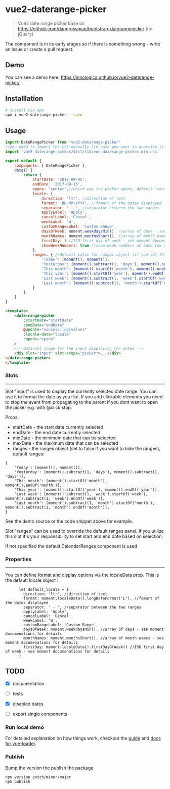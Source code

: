 # vue2-daterange-picker

> Vue2 date range picker base on https://github.com/dangrossman/bootstrap-daterangepicker (no jQuery)

The component is in its early stages so if there is something wrong - write an issue or create a pull request.

## Demo
You can see a demo here: 
https://innologica.github.io/vue2-daterange-picker/

## Installlation

``` bash
# install via npm
npm i vue2-daterange-picker --save
```

## Usage

```javascript
import DateRangePicker from 'vue2-daterange-picker'
//you need to import the CSS manually (in case you want to override it)
import 'vue2-daterange-picker/dist/lib/vue-daterange-picker.min.css'

export default {
    components: { DateRangePicker },
    data() {
        return {
            startDate: '2017-09-05',
            endDate: '2017-09-15',
            opens: "center",//which way the picker opens, default "center", can be "left"/"right"
            locale: {
                direction: 'ltr', //direction of text
                format: 'DD-MM-YYYY', //fomart of the dates displayed
                separator: ' - ', //separator between the two ranges
                applyLabel: 'Apply',
                cancelLabel: 'Cancel',
                weekLabel: 'W',
                customRangeLabel: 'Custom Range',
                daysOfWeek: moment.weekdaysMin(), //array of days - see moment documenations for details
                monthNames: moment.monthsShort(), //array of month names - see moment documenations for details
                firstDay: 1 //ISO first day of week - see moment documenations for details
                showWeekNumbers: true //show week numbers on each row of the calendar
            },
            ranges: { //default value for ranges object (if you set this to false ranges will no be rendered)
                'Today': [moment(), moment()],
                'Yesterday': [moment().subtract(1, 'days'), moment().subtract(1, 'days')],
                'This month': [moment().startOf('month'), moment().endOf('month')],
                'This year': [moment().startOf('year'), moment().endOf('year')],
                'Last week': [moment().subtract(1, 'week').startOf('week'), moment().subtract(1, 'week').endOf('week')],
                'Last month': [moment().subtract(1, 'month').startOf('month'), moment().subtract(1, 'month').endOf('month')],
            }
        }
    }
}
```

```html
<template>
    <date-range-picker 
        :startDate="startDate" 
        :endDate="endDate" 
        @update="console.log(value)"
        :locale-data="locale"
        :opens="opens"       
    >
    <!--Optional scope for the input displaying the dates -->
    <div slot="input" slot-scope="picker">...</div>
</date-range-picker>
</template>
```
### Slots
-------
Slot "input" is used to display the currently selected date range. You can use it to format the date as you like. If you add clickable elements you need to stop the event from propagating to the parent if you dont want to open the picker e.g. with @click.stop.

Props: 
- startDate - the start date currently selected
- endDate - the end date currently selected
- minDate - the minimum date that can be selected
- maxDate - the maximum date that can be selected
- ranges - the ranges object (set to false if you want to hide the ranges),
default ranges: 
````
{
    'Today': [moment(), moment()],
    'Yesterday': [moment().subtract(1, 'days'), moment().subtract(1, 'days')],
    'This month': [moment().startOf('month'), moment().endOf('month')],
    'This year': [moment().startOf('year'), moment().endOf('year')],
    'Last week': [moment().subtract(1, 'week').startOf('week'), moment().subtract(1, 'week').endOf('week')],
    'Last month': [moment().subtract(1, 'month').startOf('month'), moment().subtract(1, 'month').endOf('month')],
}
````

See the demo source or the code snippet above for example.

Slot "ranges" can be used to override the default ranges panel. If you utilize this slot it's your responsibility to set start and end date based on selection. 

If not specified the default CalendarRanges component is used

### Properties
-------
 You can define format and display options via the localeData prop. This is the default locale
 object :
 
```
      let default_locale = {
        direction: 'ltr', //direction of text
        format: moment.localeData().longDateFormat('L'), //fomart of the dates displayed
        separator: ' - ', //separator between the two ranges
        applyLabel: 'Apply',
        cancelLabel: 'Cancel',
        weekLabel: 'W',
        customRangeLabel: 'Custom Range',
        daysOfWeek: moment.weekdaysMin(), //array of days - see moment documenations for details
        monthNames: moment.monthsShort(), //array of month names - see moment documenations for details
        firstDay: moment.localeData().firstDayOfWeek() //ISO first day of week - see moment documenations for details
      }
```

## TODO

- [x] documentation
- [ ] tests
- [x] disabled dates
- [ ] export single components


### Run local demo

For detailed explanation on how things work, checkout the [guide](http://vuejs-templates.github.io/webpack/) and [docs for vue-loader](http://vuejs.github.io/vue-loader).

### Publish
Bump the version the publish the package
```
npm version patch/minor/major
npm publish
```
